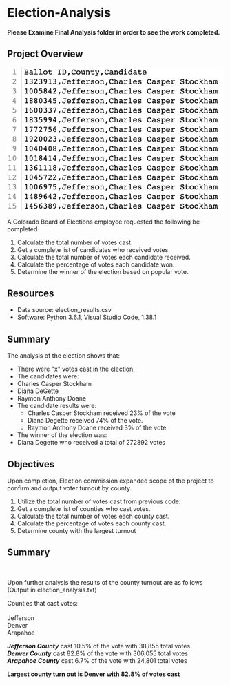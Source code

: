 # Election-Analysis

#### Please Examine Final Analysis folder in order to see the work completed. 

## Project Overview

![Colorado Election Data](Resources/Election_Data.png)

A Colorado Board of Elections employee requested the following be completed

1. Calculate the total number of votes cast.
2. Get a complete list of candidates who received votes.
3. Calculate the total number of votes each candidate received.
4. Calculate the percentage of votes each candidate won.
5. Determine the winner of the election based on popular vote.

## Resources
- Data source: election_results.csv
- Software: Python 3.6.1, Visual Studio Code, 1.38.1

## Summary
The analysis of the election shows that:
- There were "x" votes cast in the election.
- The candidates were:
- Charles Casper Stockham
- Diana DeGette
- Raymon Anthony Doane
- The candidate results were:
  - Charles Casper Stockham received 23% of the vote
  - Diana Degette received 74% of the vote.
  - Raymon Anthony Doane received 3% of the vote
- The winner of the election was:
 - Diana Degette who received a total of 272892 votes
 
 ## Objectives
 Upon completion, Election commission expanded scope of the project to confirm and output voter turnout by county.


1. Utilize the total number of votes cast from previous code.
2. Get a complete list of counties who cast votes.
3. Calculate the total number of votes each county cast.
4. Calculate the percentage of votes each county cast.
5. Determine county with the largest turnout

 ## Summary
 
![]()
 
Upon further analysis the results of the county turnout are as follows (Output in election_analysis.txt)

Counties that cast votes:</br>  
Jefferson </br> 
Denver</br> 
Arapahoe</br>

***Jefferson County*** cast 10.5% of the vote with 38,855 total votes</br>
***Denver County*** cast 82.8% of the vote with 306,055 total votes</br>
***Arapahoe County*** cast 6.7% of the vote with 24,801 total votes</br>

**Largest county turn out is Denver with 82.8% of votes cast**
